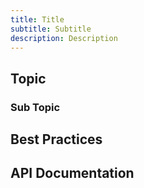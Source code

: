 ```yaml
---
title: Title
subtitle: Subtitle
description: Description
---
```


## Topic

### Sub Topic

## Best Practices

## API Documentation
